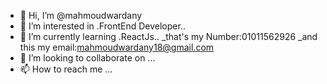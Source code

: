 - 👋 Hi, I’m @mahmoudwardany
- 👀 I’m interested in .FrontEnd Developer..
- 🌱 I’m currently learning .ReactJs..
_that's my Number:01011562926
_and this my email:mahmoudwardany18@gmail.com
- 💞️ I’m looking to collaborate on ...
- 📫 How to reach me ...

<!---
mahmoudwardany/mahmoudwardany is a ✨ special ✨ repository because its `README.md` (this file) appears on your GitHub profile.
You can click the Preview link to take a look at your changes.
--->

